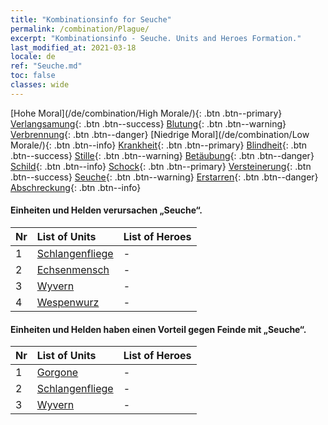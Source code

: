 ```yaml
---
title: "Kombinationsinfo for Seuche"
permalink: /combination/Plague/
excerpt: "Kombinationsinfo - Seuche. Units and Heroes Formation."
last_modified_at: 2021-03-18
locale: de
ref: "Seuche.md"
toc: false
classes: wide
---
```


  [Hohe Moral](/de/combination/High Morale/){: .btn .btn--primary} [Verlangsamung](/de/combination/Slow/){: .btn .btn--success} [Blutung](/de/combination/Bleeding/){: .btn .btn--warning} [Verbrennung](/de/combination/Burning/){: .btn .btn--danger} [Niedrige Moral](/de/combination/Low Morale/){: .btn .btn--info} [Krankheit](/de/combination/Disease/){: .btn .btn--primary} [Blindheit](/de/combination/Blind/){: .btn .btn--success} [Stille](/de/combination/Silence/){: .btn .btn--warning} [Betäubung](/de/combination/Stun/){: .btn .btn--danger} [Schild](/de/combination/Shield/){: .btn .btn--info} [Schock](/de/combination/Static/){: .btn .btn--primary} [Versteinerung](/de/combination/Petrify/){: .btn .btn--success} [Seuche](/de/combination/Plague/){: .btn .btn--warning} [Erstarren](/de/combination/Freeze/){: .btn .btn--danger} [Abschreckung](/de/combination/Deterrence/){: .btn .btn--info} 


#### Einheiten und Helden verursachen „Seuche“.

  | Nr |  List of Units  | List of Heroes | 
  |:---|:----------------|:---------------| 
  | 1 | [Schlangenfliege](/units/Schlangenfliege/) | - |
  | 2 | [Echsenmensch](/units/Echsenmensch/) | - |
  | 3 | [Wyvern](/units/Wyvern/) | - |
  | 4 | [Wespenwurz](/units/Wespenwurz/) | - |


#### Einheiten und Helden haben einen Vorteil gegen Feinde mit „Seuche“.

  | Nr |  List of Units  | List of Heroes | 
  |:---|:----------------|:---------------| 
  | 1 | [Gorgone](/units/Gorgone/) | - |
  | 2 | [Schlangenfliege](/units/Schlangenfliege/) | - |
  | 3 | [Wyvern](/units/Wyvern/) | - |
